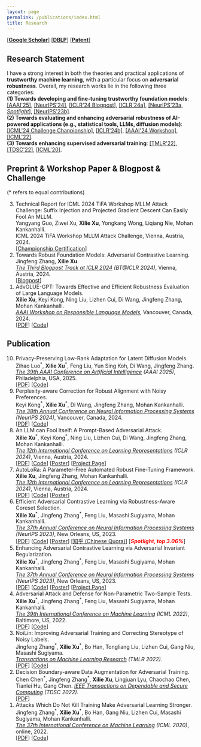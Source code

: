 ```yaml
---
layout: page
permalink: /publications/index.html
title: Research
---
```


[[**Google Scholar**]](https://scholar.google.com/citations?hl=en&user=zea9MKUAAAAJ) [[**DBLP**]](https://dblp.org/pid/259/2327.html)  [[**Patent**]](https://www.patentguru.com/cn/inventor/%E5%BE%90%E6%9B%A6%E7%83%88) <br/>

## Research Statement
I have a strong interest in both the theories and practical applications of **trustworthy machine learning**, with a particular focus on **adversarial robustness**. 
Overall, my research works lie in the following three categories: <br/>
**(1) Towards developing and fine-tuning trustworthy foundation models**: [[AAAI'25]](#PrivateLoRA), [[NeurIPS'24]](#robust_alignment), [[ICLR'24 Blogpost]](#ICLR24_blogpost), [[ICLR'24a]](#autoRFT), [[NeurIPS'23a, *Spotlight*]](#NIPS23a), [[NeurIPS'23b]](#NIPS23b). <br/>
**(2) Towards evaluating and enhancing adversarial robustness of AI-powered applications (e.g., statistical tools, LLMs, diffusion models)**: [[ICML'24 Challenge Chanpionship]](#TiFA), [[ICLR'24b]](#promptattack), [[AAAI'24 Workshop]](#AAAI24_ReLM), [[ICML'22]](#ICML22). <br/>
**(3) Towards enhancing supervised adversarial training**: [[TMLR'22]](#TMLR22), [[TDSC'22]](#TDSC22), [[ICML'20]](#ICML20).

<!-- I'm always welcoming the possibility of collaborations. Please feel free to contact me via [email](xuxilie@comp.nus.edu.sg) if you have any appropriate opportunities you'd like to explore. -->

## Preprint & Workshop Paper & Blogpost & Challenge
(\* refers to equal contributions) 
<ol reversed>
<li><span id="TiFA">Technical Report for ICML 2024 TiFA Workshop MLLM Attack Challenge: Suffix Injection and Projected Gradient Descent Can Easily Fool An MLLM.</span> <br/> 
Yangyang Guo, Ziwei Xu, <b>Xilie Xu</b>, Yongkang Wong, Liqiang Nie, Mohan Kankanhalli.<br> 
ICML 2024 TiFA Workshop MLLM Attack Challenge, Vienna, Austria, 2024.
<br/> [<a href="https://godxuxilie.github.io/file/ICML-TiFA-Certificate.jpg">Championship Certification</a>]
</li>
<li><span id="ICLR24_blogpost">Towards Robust Foundation Models: Adversarial Contrastive Learning.</span><br/> 
Jingfeng Zhang, <b>Xilie Xu</b>. <br> 
<a href="https://openreview.net/group?id=ICLR.cc/2024/BlogPosts#tab-accept"><i>The Third Blogpost Track at ICLR 2024</i></a> <i>(BT@ICLR 2024)</i>, Vienna, Austria, 2024.
<br/> [<a href="https://iclr-blogposts.github.io/2024/blog/robust-foundation-model/">Blogpost</a>]
</li>
<li><span id="AAAI24_ReLM">AdvGLUE-GPT: Towards Effective and Efficient Robustness Evaluation of Large Language Models.</span> <br/> 
<b>Xilie Xu</b>, Keyi Kong, Ning Liu, Lizhen Cui, Di Wang, Jingfeng Zhang, Mohan Kankanhalli. <br> 
<a href="https://sites.google.com/vectorinstitute.ai/relm2024/home"><i>AAAI Workshop on Responsible Language Models</i></a>, Vancouver, Canada, 2024.
<br/> [<a href="https://arxiv.org/abs/2310.13345">PDF</a>] [<a href="https://github.com/GodXuxilie/PromptAttack">Code</a>]</li>
</ol>

## Publication
<ol reversed>
<li><span id="PrivateLoRA">Privacy-Preserving Low-Rank Adaptation for Latent Diffusion Models.</span> <br/> 
Zihao Luo<sup>*</sup>, <b>Xilie Xu</b><sup>*</sup>, Feng Liu, Yun Sing Koh, Di Wang, Jingfeng Zhang. <br> 
<a href="https://aaai.org/conference/aaai/aaai-25/"><i>The 39th AAAI Conference on Artificial Intelligence</i></a> <i>(AAAI 2025)</i>, Philadelphia, USA, 2025.
<br/> [<a href="https://arxiv.org/abs/2402.11989">PDF</a>] [<a href="https://github.com/WilliamLUO0/StablePrivateLoRA">Code</a>]
</li>
<li><span id="robust_alignment">Perplexity-aware Correction for Robust Alignment with Noisy Preferences.</span><br/> 
Keyi Kong<sup>*</sup>, <b>Xilie Xu</b><sup>*</sup>, Di Wang, Jingfeng Zhang, Mohan Kankanhalli. <br> 
<a href="https://neurips.cc/Conferences/2024"><i>The 38th Annual Conference on Neural Information Processing Systems</i></a> <i>(NeurIPS 2024)</i>, Vancouver, Canada, 2024.
<br/> [<a href="https://openreview.net/pdf?id=OUXnnPJzXJ">PDF</a>] [<a href="https://github.com/luxinyayaya/PerpCorrect">Code</a>]
</li>
<li><span id="promptattack">An LLM can Fool Itself: A Prompt-Based Adversarial Attack.</span><br/> 
<b>Xilie Xu</b><sup>*</sup>, Keyi Kong<sup>*</sup>, Ning Liu, Lizhen Cui, Di Wang, Jingfeng Zhang, Mohan Kankanhalli. <br> 
<a href="https://iclr.cc/Conferences/2024"><i>The 12th International Conference on Learning Representations</i></a> <i>(ICLR 2024)</i>, Vienna, Austria, 2024.
<br/> [<a href="https://arxiv.org/abs/2310.13345">PDF</a>] [<a href="https://github.com/GodXuxilie/PromptAttack">Code</a>] [<a href="https://iclr.cc/media/PosterPDFs/ICLR%202024/18503.png?t=1712917706.7582233">Poster</a>] [<a href="https://godxuxilie.github.io/project_page/prompt_attack">Project Page</a>]
</li>
<li><span id="autoRFT">AutoLoRa: A Parameter-Free Automated Robust Fine-Tuning Framework.</span><br/>
<b>Xilie Xu</b>, Jingfeng Zhang, Mohan Kankanhalli. <br> 
<a href="https://iclr.cc/Conferences/2024"><i>The 12th International Conference on Learning Representations</i></a> <i>(ICLR 2024)</i>, Vienna, Austria, 2024.
<br/> [<a href="https://arxiv.org/abs/2310.01818">PDF</a>] [<a href="https://github.com/GodXuxilie/RobustSSL_Benchmark">Code</a>] [<a href="https://iclr.cc/media/PosterPDFs/ICLR%202024/19622.png?t=1713170951.8301408">Poster</a>]
</li>
<li><span id="NIPS23a">Efficient Adversarial Contrastive Learning via Robustness-Aware Coreset Selection.</span> <br/> 
<b>Xilie Xu</b><sup>*</sup>, Jingfeng Zhang<sup>*</sup>, Feng Liu, Masashi Sugiyama, Mohan Kankanhalli. <br> 
<a href="https://neurips.cc/Conferences/2023"><i>The 37th Annual Conference on Neural Information Processing Systems</i></a> <i>(NeurIPS 2023)</i>,  New Orleans, US, 2023. 
<br/> [<a href="https://arxiv.org/pdf/2302.03857.pdf">PDF</a>] [<a href="https://github.com/GodXuxilie/Efficient_ACL_via_RCS">Code</a>] [<a href="https://nips.cc/media/PosterPDFs/NeurIPS%202023/70886.png?t=1701436495.3604662">Poster</a>] [<a href="https://zhuanlan.zhihu.com/p/669541942">知乎 (Chinese Quora)</a>] [<b style="color:red;"><i>Spotlight, top 3.06%</i></b>]
</li>
<li><span id="NIPS23b">Enhancing Adversarial Contrastive Learning via Adversarial Invariant Regularization.</span> <br/>
<b>Xilie Xu</b><sup>*</sup>, Jingfeng Zhang<sup>*</sup>, Feng Liu, Masashi Sugiyama, Mohan Kankanhalli. <br> 
<a href="https://neurips.cc/Conferences/2023"><i>The 37th Annual Conference on Neural Information Processing Systems</i></a> <i>(NeurIPS 2023)</i>,  New Orleans, US, 2023. 
<br/> [<a href="https://arxiv.org/pdf/2305.00374.pdf">PDF</a>] [<a href="https://github.com/GodXuxilie/Enhancing_ACL_via_AIR">Code</a>] [<a href="https://nips.cc/media/PosterPDFs/NeurIPS%202023/69867.png?t=1701436551.2570322">Poster</a>] [<a href="https://robustssl.github.io/">Project Page</a>]
</li>
<li><span id="ICML22">Adversarial Attack and Defense for Non-Parametric Two-Sample Tests.</span> 
<br/>
<b>Xilie Xu</b><sup>*</sup>, Jingfeng Zhang<sup>*</sup>, Feng Liu, Masashi Sugiyama, Mohan Kankanhalli. <br> 
<a href="https://icml.cc/Conferences/2022"><i>The 39th International Conference on Machine Learning</i></a> <i>(ICML 2022)</i>, Baltimore, US, 2022. 
<br/> [<a href="https://proceedings.mlr.press/v162/xu22m/xu22m.pdf">PDF</a>] [<a href="https://github.com/GodXuxilie/Robust-TST">Code</a>]
</li>
<li><span id="TMLR22">NoiLin: Improving Adversarial Training and Correcting Stereotype of Noisy Labels. </span> <br>
Jingfeng Zhang<sup>*</sup>, <b>Xilie Xu</b><sup>*</sup>, Bo Han, Tongliang Liu, Lizhen Cui, Gang Niu, Masashi Sugiyama.  <br> 
<a href="https://jmlr.org/tmlr/"><i>Transactions on Machine Learning Research</i></a> <i>(TMLR 2022)</i>. 
<br/> [<a href="https://openreview.net/pdf?id=zlQXV7xtZs">PDF</a>] [<a href="https://github.com/zjfheart/NoiLIn">Code</a>]
</li>
<li><span id="TDSC22">Decision Boundary-aware Data Augmentation for Adversarial Training.</span><br>
Chen Chen<sup>*</sup>, Jingfeng Zhang<sup>*</sup>, <b>Xilie Xu</b>, Lingjuan Lyu, Chaochao Chen, Tianlei Hu, Gang Chen. 
<a href="https://ieeexplore.ieee.org/xpl/RecentIssue.jsp?punumber=8858"><i>IEEE Transactions on Dependable and Secure Computing</i></a> <i>(TDSC 2022)</i>. 
<br/> [<a href="https://ieeexplore.ieee.org/abstract/document/9754227">PDF</a>]
</li>
<li><span id="ICML20">Attacks Which Do Not Kill Training Make Adversarial Learning Stronger.</span><br/>
Jingfeng Zhang<sup>*</sup>, <b>Xilie Xu</b><sup>*</sup>, Bo Han, Gang Niu, Lizhen Cui, Masashi Sugiyama, Mohan Kankanhalli.  <br> 
<a href="https://icml.cc/Conferences/2020"><i>The 37th International Conference on Machine Learning</i></a> <i>(ICML 2020)</i>, online, 2022. 
<br/> [<a href="https://proceedings.mlr.press/v119/zhang20z/zhang20z.pdf">PDF</a>] [<a href="https://github.com/zjfheart/Friendly-Adversarial-Training">Code</a>]
</li>
</ol>
